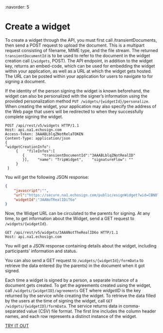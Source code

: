 :navorder: 5

# Create a widget

To create a widget through the API, you must first call /transientDocuments, then send a POST request to upload the document. This is a multipart request consisting of filename, MIME type, and the file stream. The returned `transientDocumentId` is to be used to refer to the document in the widget creation call (`/widgets`, POST). The API endpoint, in addition to the widget key, returns an embed-code, which can be used for embedding the widget within your application, as well as a URL at which the widget gets hosted. The URL can be posted within your application for users to navigate to for signing a document.

If the identity of the person signing the widget is known beforehand, the widget can also be personalized with the signer&rsquo;s information using the provided personalization method `PUT /widgets/{widgetId}/personalize`. When creating the widget, your application may also specify the address of the Web page that users will be redirected to when they successfully complete signing the widget.

```http
POST /api/rest/v5/widgets HTTP/1.1
Host: api.na1.echosign.com
Access-Token: 3AAABLblqZNotRelaTOKEN
Content-Type: application/json
{
"widgetCreationInfo":
     {    "fileInfos":[
        {        "transientDocumentId":"3AAABLblqZNotRealID"
        }],    "name": "TripWidget",    "signatureFlow": ""
     }
 }
```

You will get the following JSON response:

```json
{
    "javascript":"",
    "url":"https://secure.na1.echosign.com/public/esignWidget?wid=CBNOTREALIDkyjcE*",
    "widgetId":"3AANoTRealIDiT6o"
}
```

Now, the Widget URL can be circulated to the parents for signing. At any time, to get information about the Widget, send a GET request to `/widgets/{widgetId}`.

```http
GET /api/rest/v5/widgets/3AAANotTheRealID6o HTTP/1.1
Host: api.na1.echosign.com
```

You will get a JSON response containing details about the widget, including participants&rsquo; information and status.

You can also send a GET request to `/widgets/{widgetId}/formData` to retrieve the data entered (by the parents) in the document when it got signed.

Each time a widget is signed by a person, a separate instance of a document gets created. To get the agreements created using the widget, call `/widgets/{widgetID}/agreements` GET where _widgetID_ is the key returned by the service while creating the widget. To retrieve the data filled by the users at the time of signing the widget, call `GET /widgets/{widgetID}/formData`. The service returns data in comma-separated value (CSV) file format. The first line includes the column header names, and each row represents a distinct instance of the widget.

[TRY IT OUT](https://secure.na1.echosign.com/public/docs/restapi/v5#!/widgets/)